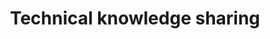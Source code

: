 ---
title: "Technical knowledge sharing"
permalink: /portfolio/
layout: collection
collection: portfolio
entries_layout: grid
classes: wide
author_profile: true
---